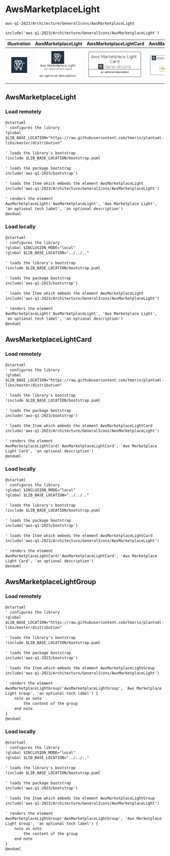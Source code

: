 # AwsMarketplaceLight


```text
aws-q1-2023/Architecture/GeneralIcons/AwsMarketplaceLight
```

```text
include('aws-q1-2023/Architecture/GeneralIcons/AwsMarketplaceLight')
```



| Illustration | AwsMarketplaceLight | AwsMarketplaceLightCard | AwsMarketplaceLightGroup |
| :---: | :---: | :---: | :---: |
| ![illustration for Illustration](../../../aws-q1-2023/Architecture/GeneralIcons/AwsMarketplaceLight.png) | ![illustration for AwsMarketplaceLight](../../../aws-q1-2023/Architecture/GeneralIcons/AwsMarketplaceLight.Local.png) | ![illustration for AwsMarketplaceLightCard](../../../aws-q1-2023/Architecture/GeneralIcons/AwsMarketplaceLightCard.Local.png) | ![illustration for AwsMarketplaceLightGroup](../../../aws-q1-2023/Architecture/GeneralIcons/AwsMarketplaceLightGroup.Local.png) |




## AwsMarketplaceLight

### Load remotely
```plantuml
@startuml
' configures the library
!global $LIB_BASE_LOCATION="https://raw.githubusercontent.com/tmorin/plantuml-libs/master/distribution"

' loads the library's bootstrap
!include $LIB_BASE_LOCATION/bootstrap.puml

' loads the package bootstrap
include('aws-q1-2023/bootstrap')

' loads the Item which embeds the element AwsMarketplaceLight
include('aws-q1-2023/Architecture/GeneralIcons/AwsMarketplaceLight')

' renders the element
AwsMarketplaceLight('AwsMarketplaceLight', 'Aws Marketplace Light', 'an optional tech label', 'an optional description')
@enduml
```

### Load locally
```plantuml
@startuml
' configures the library
!global $INCLUSION_MODE="local"
!global $LIB_BASE_LOCATION="../../.."

' loads the library's bootstrap
!include $LIB_BASE_LOCATION/bootstrap.puml

' loads the package bootstrap
include('aws-q1-2023/bootstrap')

' loads the Item which embeds the element AwsMarketplaceLight
include('aws-q1-2023/Architecture/GeneralIcons/AwsMarketplaceLight')

' renders the element
AwsMarketplaceLight('AwsMarketplaceLight', 'Aws Marketplace Light', 'an optional tech label', 'an optional description')
@enduml
```

## AwsMarketplaceLightCard

### Load remotely
```plantuml
@startuml
' configures the library
!global $LIB_BASE_LOCATION="https://raw.githubusercontent.com/tmorin/plantuml-libs/master/distribution"

' loads the library's bootstrap
!include $LIB_BASE_LOCATION/bootstrap.puml

' loads the package bootstrap
include('aws-q1-2023/bootstrap')

' loads the Item which embeds the element AwsMarketplaceLightCard
include('aws-q1-2023/Architecture/GeneralIcons/AwsMarketplaceLight')

' renders the element
AwsMarketplaceLightCard('AwsMarketplaceLightCard', 'Aws Marketplace Light Card', 'an optional description')
@enduml
```

### Load locally
```plantuml
@startuml
' configures the library
!global $INCLUSION_MODE="local"
!global $LIB_BASE_LOCATION="../../.."

' loads the library's bootstrap
!include $LIB_BASE_LOCATION/bootstrap.puml

' loads the package bootstrap
include('aws-q1-2023/bootstrap')

' loads the Item which embeds the element AwsMarketplaceLightCard
include('aws-q1-2023/Architecture/GeneralIcons/AwsMarketplaceLight')

' renders the element
AwsMarketplaceLightCard('AwsMarketplaceLightCard', 'Aws Marketplace Light Card', 'an optional description')
@enduml
```

## AwsMarketplaceLightGroup

### Load remotely
```plantuml
@startuml
' configures the library
!global $LIB_BASE_LOCATION="https://raw.githubusercontent.com/tmorin/plantuml-libs/master/distribution"

' loads the library's bootstrap
!include $LIB_BASE_LOCATION/bootstrap.puml

' loads the package bootstrap
include('aws-q1-2023/bootstrap')

' loads the Item which embeds the element AwsMarketplaceLightGroup
include('aws-q1-2023/Architecture/GeneralIcons/AwsMarketplaceLight')

' renders the element
AwsMarketplaceLightGroup('AwsMarketplaceLightGroup', 'Aws Marketplace Light Group', 'an optional tech label') {
    note as note
        the content of the group
    end note
}
@enduml
```

### Load locally
```plantuml
@startuml
' configures the library
!global $INCLUSION_MODE="local"
!global $LIB_BASE_LOCATION="../../.."

' loads the library's bootstrap
!include $LIB_BASE_LOCATION/bootstrap.puml

' loads the package bootstrap
include('aws-q1-2023/bootstrap')

' loads the Item which embeds the element AwsMarketplaceLightGroup
include('aws-q1-2023/Architecture/GeneralIcons/AwsMarketplaceLight')

' renders the element
AwsMarketplaceLightGroup('AwsMarketplaceLightGroup', 'Aws Marketplace Light Group', 'an optional tech label') {
    note as note
        the content of the group
    end note
}
@enduml
```

